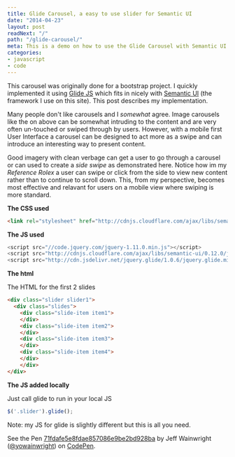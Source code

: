 ```yaml
---
title: Glide Carousel, a easy to use slider for Semantic UI
date: "2014-04-23"
layout: post
readNext: "/"
path: "/glide-carousel/"
meta: This is a demo on how to use the Glide Carousel with Semantic UI
categories:
- javascript
- code
---
```


This carousel was originally done for a bootstrap project. I quickly implemented it using [Glide JS](http://jedrzejchalubek.com/glide/) which fits in nicely with [Semantic UI](http://semantic-ui.com/) (the framework I use on this site). This post describes my implementation.

Many people don't like carousels and I _somewhat_ agree. Image carousels like the on above can be somewhat intruding to the content and are very often un-touched or swiped through by users. However, with a mobile first User Interface a carousel can be designed to act more as a swipe and can introduce an interesting way to present content.

Good imagery with clean verbage can get a user to go through a carousel or can used to create a _side swipe_ as demonstrated here. Notice how im my _Reference Rolex_ a user can swipe or click from the side to view new content rather than to continue to scroll down. This, from my perspective, becomes most effective and relavant for users on a mobile view where swiping is more standard.

**The CSS used**
```html
<link rel="stylesheet" href="http://cdnjs.cloudflare.com/ajax/libs/semantic-ui/0.12.0/css/semantic.min.css"/>
```

**The JS used**
```javascript
<script src="//code.jquery.com/jquery-1.11.0.min.js"></script>
<script src="http://cdnjs.cloudflare.com/ajax/libs/semantic-ui/0.12.0/javascript<ntic.min.js"></script>
<script src="http://cdn.jsdelivr.net/jquery.glide/1.0.6/jquery.glide.min.js"></script>
```

**The html**

The HTML for the first 2 slides
```html
<div class="slider slider1">
  <div class="slides">
    <div class="slide-item item1">
    </div>
    <div class="slide-item item2"> 
    </div>
    <div class="slide-item item3">
    </div>
    <div class="slide-item item4">
    </div>
	</div>
</div>
```

**The JS added locally**

Just call glide to run in your local JS
```javascript
$('.slider').glide();
```

Note: my JS for glide is slightly different but this is all you need.

<div class="code-sample">
	<p styles="min-height: 300px;" data-height="268" data-theme-id="0" data-slug-hash="71fdafe5e8fdae857086e9be2bd928ba" data-default-tab="result" data-user="yowainwright" class='codepen'>See the Pen <a href='http://codepen.io/yowainwright/pen/71fdafe5e8fdae857086e9be2bd928ba/'>71fdafe5e8fdae857086e9be2bd928ba</a> by Jeff Wainwright (<a href='http://codepen.io/yowainwright'>@yowainwright</a>) on <a href='http://codepen.io'>CodePen</a>.</p>
	<script async src="//assets.codepen.io/assets/embed/ei.js"></script>
</div>
